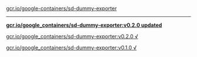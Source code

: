[gcr.io/google-containers/sd-dummy-exporter](https://hub.docker.com/r/anjia0532/sd-dummy-exporter/tags/) 

----
**[gcr.io/google_containers/sd-dummy-exporter:v0.2.0 updated](https://hub.docker.com/r/anjia0532/sd-dummy-exporter/tags/)**

[gcr.io/google_containers/sd-dummy-exporter:v0.2.0 √](https://hub.docker.com/r/anjia0532/sd-dummy-exporter/tags/)

[gcr.io/google_containers/sd-dummy-exporter:v0.1.0 √](https://hub.docker.com/r/anjia0532/sd-dummy-exporter/tags/)

